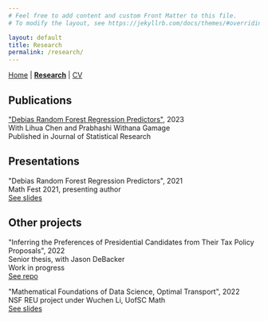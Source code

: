 ```yaml
---
# Feel free to add content and custom Front Matter to this file.
# To modify the layout, see https://jekyllrb.com/docs/themes/#overriding-theme-defaults

layout: default
title: Research
permalink: /research/
---
```

[Home](john-p-ryan.github.io)   |
    [**Research**](john-p-ryan.github.io/research)  |
    [CV](https://drive.google.com/file/d/1HiXjIFr4bM02ja0PfwkLBNtideTiE9hi/view?usp=sharing)

## Publications

["Debias Random Forest Regression Predictors"](https://www.researchgate.net/publication/372239538_Debias_random_forest_regression_predictors), 2023   
With Lihua Chen and Prabhashi Withana Gamage   
Published in Journal of Statistical Research


## Presentations
"Debias Random Forest Regression Predictors", 2021   
Math Fest 2021, presenting author   
[See slides](https://drive.google.com/file/d/1l_N-IQXZizEg0v_7TLgmmJkye2bsWx_E/view?usp=sharing)


## Other projects
"Inferring the Preferences of Presidential Candidates from Their Tax Policy Proposals", 2022   
Senior thesis, with Jason DeBacker  
Work in progress   
[See repo](https://github.com/PSLmodels/InverseOptimalTax/tree/main)

"Mathematical Foundations of Data Science, Optimal Transport", 2022   
NSF REU project under Wuchen Li, UofSC Math   
[See slides](https://drive.google.com/file/d/1d0LliYPvpbVtJaj47LBw7l_bA67IcCOh/view?usp=sharing)



